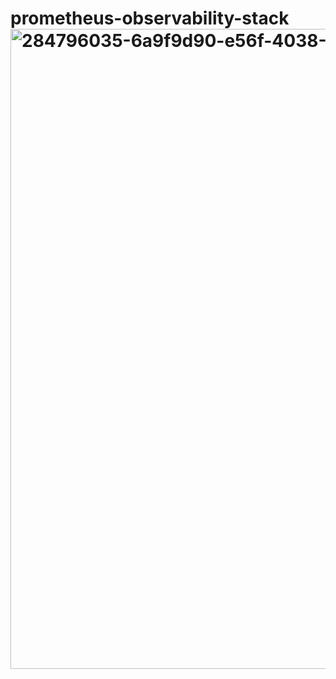 # prometheus-observability-stack<img width="1341" height="1024" alt="284796035-6a9f9d90-e56f-4038-82c7-e8eae29d8bcf" src="https://github.com/user-attachments/assets/3d22cf85-7490-48b2-9bf9-e9946cbea988" />
